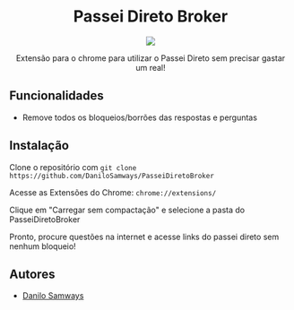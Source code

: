 <h1 align="center">
Passei Direto Broker
</h1>
<p align="center">
  <a href="#"><img src="https://img.shields.io/badge/JavaScript-F7DF1E?style=for-the-badge&logo=javascript&logoColor=black"></a>
</p>

<p align="center">Extensão para o chrome para utilizar o Passei Direto sem precisar gastar um real!</p>

## Funcionalidades

- Remove todos os bloqueios/borrões das respostas e perguntas

## Instalação

Clone o repositório com ```git clone https://github.com/DaniloSamways/PasseiDiretoBroker```

Acesse as Extensões do Chrome: ```chrome://extensions/```

Clique em "Carregar sem compactação" e selecione a pasta do PasseiDiretoBroker

Pronto, procure questões na internet e acesse links do passei direto sem nenhum bloqueio!
## Autores

- [Danilo Samways](https://www.github.com/DaniloSamways)
